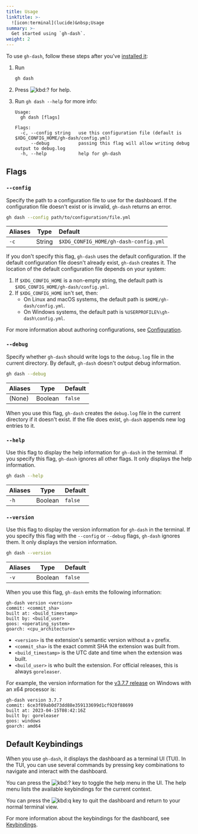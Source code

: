 ```yaml
---
title: Usage
linkTitle: >-
  ![icon:terminal](lucide)&nbsp;Usage
summary: >-
  Get started using `gh-dash`.
weight: 2
---
```


To use `gh-dash`, follow these steps after you've [installed it][01]:

1. Run

   ```bash
   gh dash
   ```

2. Press ![kbd:`?`]() for help.
3. Run `gh dash --help` for more info:

   ```text
   Usage:
     gh dash [flags]

   Flags:
     -c, --config string   use this configuration file (default is $XDG_CONFIG_HOME/gh-dash/config.yml)
         --debug           passing this flag will allow writing debug output to debug.log
     -h, --help            help for gh-dash
   ```

## Flags

### `--config`

Specify the path to a configuration file to use for the dashboard. If the configuration file
doesn't exist or is invalid, `gh-dash` returns an error.

```bash
gh dash --config path/to/configuration/file.yml
```

| Aliases |  Type  |                Default                |
| :------ | :----: | :------------------------------------ |
| `-c`    | String | `$XDG_CONFIG_HOME/gh-dash-config.yml` |

If you don't specify this flag, `gh-dash` uses the default configuration. If the default
configuration file doesn't already exist, `gh-dash` creates it. The location of the default
configuration file depends on your system:

1. If `$XDG_CONFIG_HOME` is a non-empty string, the default path is
   `$XDG_CONFIG_HOME/gh-dash/config.yml`.
1. If `$XDG_CONFIG_HOME` isn't set, then:
   - On Linux and macOS systems, the default path is `$HOME/gh-dash/config.yml`.
   - On Windows systems, the default path is `%USERPROFILE%\gh-dash\config.yml`.

For more information about authoring configurations, see [Configuration][02].

### `--debug`

Specify whether `gh-dash` should write logs to the `debug.log` file in the current directory. By
default, `gh-dash` doesn't output debug information.

```bash
gh dash --debug
```

| Aliases |  Type   | Default |
| :------ | :-----: | :------ |
| (None)  | Boolean | `false` |

When you use this flag, `gh-dash` creates the `debug.log` file in the current directory if it doesn't exist. If the file does exist, `gh-dash` appends new log entries to it.

### `--help`

Use this flag to display the help information for `gh-dash` in the terminal. If you specify this
flag, `gh-dash` ignores all other flags. It only displays the help information.

```bash
gh dash --help
```

| Aliases |  Type   | Default |
| :------ | :-----: | :------ |
| `-h`    | Boolean | `false` |

### `--version`

Use this flag to display the version information for `gh-dash` in the terminal. If you specify this
flag with the `--config` or `--debug` flags, `gh-dash` ignores them. It only displays the version
information.

```bash
gh dash --version
```

| Aliases |  Type   | Default |
| :------ | :-----: | :------ |
| `-v`    | Boolean | `false` |

When you use this flag, `gh-dash` emits the following information:

```text
gh-dash version <version>
commit: <commit_sha>
built at: <build_timestamp>
built by: <build_user>
goos: <operating_system>
goarch: <cpu_architecture>
```

- `<version>` is the extension's semantic version without a `v` prefix.
- `<commit_sha>` is the exact commit SHA the extension was built from.
- `<build_timestamp>` is the UTC date and time when the extension was built.
- `<build_user>` is who built the extension. For official releases, this is always `goreleaser`.

For example, the version information for the [v3.7.7 release][03] on Windows with an x64 processor
is:

```text
gh-dash version 3.7.7
commit: 6ce3f89ab0d73dd88e359133699d1cf920f88699
built at: 2023-04-15T08:42:16Z
built by: goreleaser
goos: windows
goarch: amd64
```

## Default Keybindings

When you use `gh-dash`, it displays the dashboard as a terminal UI (TUI). In the TUI, you can use
several commands by pressing key combinations to navigate and interact with the dashboard.

You can press the ![kbd:`?`]() key to toggle the help menu in the UI. The help menu lists the available
keybindings for the current context.

You can press the ![kbd:`q`]() key to quit the dashboard and return to your normal terminal view.

For more information about the keybindings for the dashboard, see [Keybindings][04].

[01]: ./installation.md
[02]: ../configuration/_index.md
[03]: https://github.com/dlvhdr/gh-dash/releases/tag/v3.7.7
[04]: keybindings/_index.md
